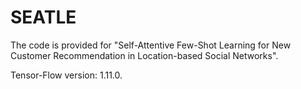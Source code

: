 # SEATLE
The code is provided for "Self-Attentive Few-Shot Learning for New Customer Recommendation in Location-based Social Networks".

<Requirements>
Tensor-Flow version: 1.11.0.
  
</Requirements>
